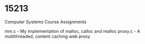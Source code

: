 # 15213
Computer Systems Course Assignments

mm.c    - My implementation of malloc, calloc and realloc
proxy.c - A multithreaded, content caching web proxy

